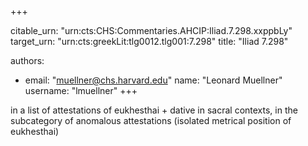 +++


citable_urn: "urn:cts:CHS:Commentaries.AHCIP:Iliad.7.298.xxppbLy"
target_urn: "urn:cts:greekLit:tlg0012.tlg001:7.298"
title: "Iliad 7.298"

authors:
- email: "muellner@chs.harvard.edu"
  name: "Leonard Muellner"
  username: "lmuellner"
+++

<p>in a list of attestations of eukhesthai + dative in sacral contexts, in the subcategory of anomalous attestations (isolated metrical position of eukhesthai)</p>
